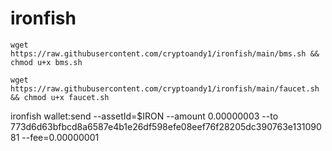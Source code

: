 # ironfish
`wget https://raw.githubusercontent.com/cryptoandy1/ironfish/main/bms.sh && chmod u+x bms.sh`

`wget https://raw.githubusercontent.com/cryptoandy1/ironfish/main/faucet.sh && chmod u+x faucet.sh`


ironfish wallet:send --assetId=$IRON --amount 0.00000003 --to 773d6d63bfbcd8a6587e4b1e26df598efe08eef76f28205dc390763e13109081 --fee=0.00000001
